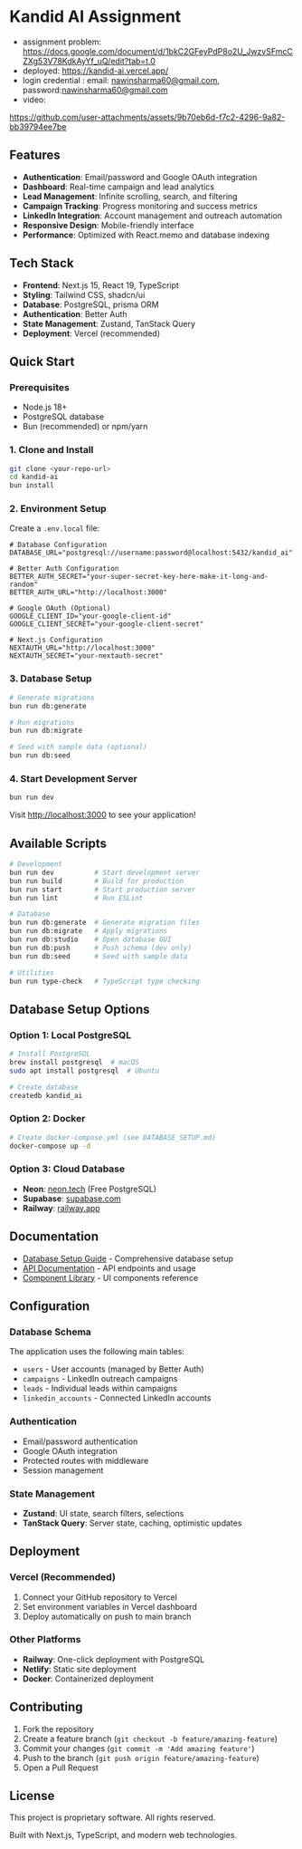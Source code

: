 # Kandid AI Assignment 
- assignment problem: https://docs.google.com/document/d/1bkC2GFeyPdP8o2U_JwzvSFmcCZXg53V78KdkAyYf_uQ/edit?tab=t.0
- deployed: https://kandid-ai.vercel.app/
- login credential : email: nawinsharma60@gmail.com, password:nawinsharma60@gmail.com
- video:


https://github.com/user-attachments/assets/9b70eb6d-f7c2-4296-9a82-bb39794ee7be


## Features

- **Authentication**: Email/password and Google OAuth integration
- **Dashboard**: Real-time campaign and lead analytics
- **Lead Management**: Infinite scrolling, search, and filtering
- **Campaign Tracking**: Progress monitoring and success metrics
- **LinkedIn Integration**: Account management and outreach automation
- **Responsive Design**: Mobile-friendly interface
- **Performance**: Optimized with React.memo and database indexing

## Tech Stack

- **Frontend**: Next.js 15, React 19, TypeScript
- **Styling**: Tailwind CSS, shadcn/ui
- **Database**: PostgreSQL, prisma ORM
- **Authentication**: Better Auth
- **State Management**: Zustand, TanStack Query
- **Deployment**: Vercel (recommended)

## Quick Start

### Prerequisites

- Node.js 18+ 
- PostgreSQL database
- Bun (recommended) or npm/yarn

### 1. Clone and Install

```bash
git clone <your-repo-url>
cd kandid-ai
bun install
```

### 2. Environment Setup

Create a `.env.local` file:

```env
# Database Configuration
DATABASE_URL="postgresql://username:password@localhost:5432/kandid_ai"

# Better Auth Configuration
BETTER_AUTH_SECRET="your-super-secret-key-here-make-it-long-and-random"
BETTER_AUTH_URL="http://localhost:3000"

# Google OAuth (Optional)
GOOGLE_CLIENT_ID="your-google-client-id"
GOOGLE_CLIENT_SECRET="your-google-client-secret"

# Next.js Configuration
NEXTAUTH_URL="http://localhost:3000"
NEXTAUTH_SECRET="your-nextauth-secret"
```

### 3. Database Setup

```bash
# Generate migrations
bun run db:generate

# Run migrations
bun run db:migrate

# Seed with sample data (optional)
bun run db:seed
```

### 4. Start Development Server

```bash
bun run dev
```

Visit [http://localhost:3000](http://localhost:3000) to see your application!

## Available Scripts

```bash
# Development
bun run dev          # Start development server
bun run build        # Build for production
bun run start        # Start production server
bun run lint         # Run ESLint

# Database
bun run db:generate  # Generate migration files
bun run db:migrate   # Apply migrations
bun run db:studio    # Open database GUI
bun run db:push      # Push schema (dev only)
bun run db:seed      # Seed with sample data

# Utilities
bun run type-check   # TypeScript type checking
```

## Database Setup Options

### Option 1: Local PostgreSQL
```bash
# Install PostgreSQL
brew install postgresql  # macOS
sudo apt install postgresql  # Ubuntu

# Create database
createdb kandid_ai
```

### Option 2: Docker
```bash
# Create docker-compose.yml (see DATABASE_SETUP.md)
docker-compose up -d
```

### Option 3: Cloud Database
- **Neon**: [neon.tech](https://neon.tech) (Free PostgreSQL)
- **Supabase**: [supabase.com](https://supabase.com)
- **Railway**: [railway.app](https://railway.app)

## Documentation

- [Database Setup Guide](./DATABASE_SETUP.md) - Comprehensive database setup
- [API Documentation](./docs/api.md) - API endpoints and usage
- [Component Library](./docs/components.md) - UI components reference


## Configuration

### Database Schema
The application uses the following main tables:
- `users` - User accounts (managed by Better Auth)
- `campaigns` - LinkedIn outreach campaigns
- `leads` - Individual leads within campaigns
- `linkedin_accounts` - Connected LinkedIn accounts

### Authentication
- Email/password authentication
- Google OAuth integration
- Protected routes with middleware
- Session management

### State Management
- **Zustand**: UI state, search filters, selections
- **TanStack Query**: Server state, caching, optimistic updates

## Deployment

### Vercel (Recommended)
1. Connect your GitHub repository to Vercel
2. Set environment variables in Vercel dashboard
3. Deploy automatically on push to main branch

### Other Platforms
- **Railway**: One-click deployment with PostgreSQL
- **Netlify**: Static site deployment
- **Docker**: Containerized deployment

## Contributing

1. Fork the repository
2. Create a feature branch (`git checkout -b feature/amazing-feature`)
3. Commit your changes (`git commit -m 'Add amazing feature'`)
4. Push to the branch (`git push origin feature/amazing-feature`)
5. Open a Pull Request

## License

This project is proprietary software. All rights reserved.

Built with Next.js, TypeScript, and modern web technologies.
